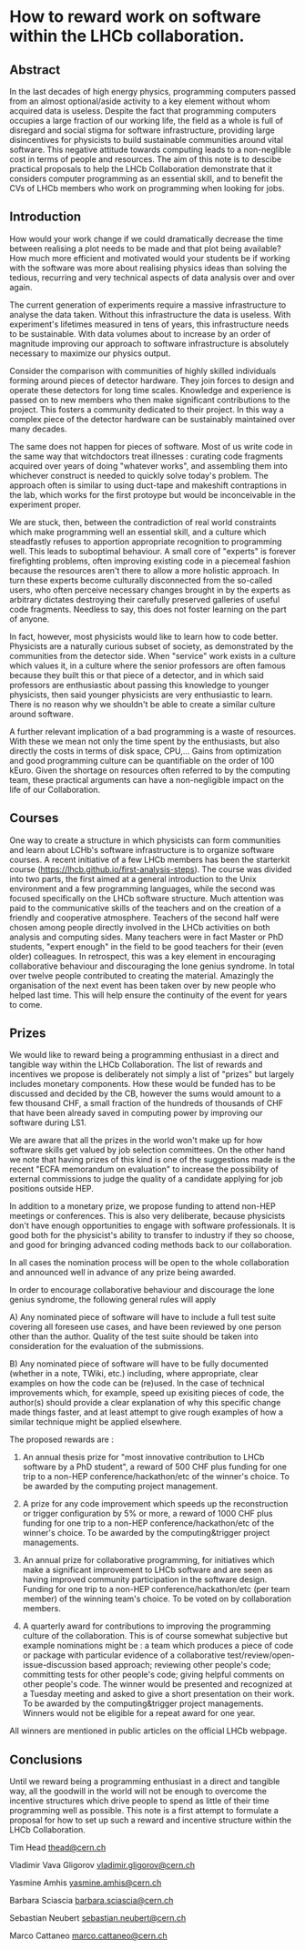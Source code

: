 # How to reward work on software within the LHCb collaboration.

## Abstract

In the last decades of high energy physics, programming computers passed 
from an almost optional/aside activity to a key element without whom acquired data is useless.
Despite the fact that programming computers occupies a large fraction of our working life, the field as a whole
is full of disregard and social stigma for software infrastructure, providing large disincentives 
for physicists to build sustainable communities around vital software.
This negative attitude towards computing leads to a non-neglible cost in terms of people and resources.
The aim of this note is to descibe practical proposals to help the LHCb Collaboration
demonstrate that it considers computer programming as an essential skill,
and to benefit the CVs of LHCb members who work on programming when looking for jobs.

## Introduction

How would your work change if we could dramatically decrease the time between realising a plot needs 
to be made and that plot being available?
How much more efficient and motivated would your students be if working with the software was more about realising physics ideas than solving the tedious, recurring and very technical aspects of data analysis over and over again.

The current generation of experiments require a massive infrastructure to analyse the data taken. 
Without this infrastructure the data is useless.
With experiment's lifetimes measured in tens of years, this infrastructure needs to be sustainable.
With data volumes about to increase by an order of magnitude improving our approach to software 
infrastructure is absolutely necessary to maximize our physics output.

Consider the comparison with communities of highly skilled individuals forming around pieces of detector hardware.
They join forces to design and operate these detectors for long time scales. Knowledge and experience
is passed on to new members who then make significant contributions to the project. 
This fosters a community dedicated to their project. In this way a complex piece of the detector hardware 
can be sustainably maintained over many decades. 

The same does not happen for pieces of software. Most of us write code in the same way that witchdoctors treat
illnesses : curating code fragments acquired over years of doing "whatever works", and assembling them into 
whichever construct is needed to quickly solve today's problem. The approach often is similar to using duct-tape and makeshift contraptions in the lab, which works for the first protoype but would be inconceivable in the experiment proper.

We are stuck, then, between the contradiction of real world
constraints which make programming well an essential skill, and a
culture which steadfastly refuses to apportion appropriate recognition
to programming well. This leads to suboptimal behaviour. A small core
of "experts" is forever firefighting problems, often improving
existing code in a piecemeal fashion because the resources aren't
there to allow a more holistic approach. In turn these experts
become culturally disconnected from the so-called users, who often
perceive necessary changes brought in by the experts as arbitrary dictates destroying their carefully preserved galleries of useful code fragments. Needless to say, this does not foster learning on the part
of anyone.

In fact, however, most physicists would like to learn how to code
better. Physicists are a naturally curious subset of society, as
demonstrated by the communities from the detector side. When "service"
work exists in a culture which values it, in a culture where the
senior professors are often famous because they built this or that
piece of a detector, and in which said professors are enthusiastic
about passing this knowledge to younger physicists, then said younger
physicists are very enthusiastic to learn.  There is no reason why we
shouldn't be able to create a similar culture around software.

A further relevant implication of a bad programming is a waste of resources.
With these we mean not only the time spent by the enthusiasts, but also directly the
costs in terms of disk space, CPU,... Gains from optimization and good
programming culture can be quantifiable on the order of 100 kEuro.
Given the shortage on resources often referred to by the computing team, 
these practical arguments can have a non-negligible impact on the 
life of our Collaboration.


## Courses

One way to create a structure in which physicists can form
communities and learn about LCHb's software infrastructure is to organize software courses.
A recent initiative of a few LHCb members has been 
the starterkit course (https://lhcb.github.io/first-analysis-steps).
The course was divided into two parts, the first aimed at a general introduction to 
the Unix environment and a few programming languages, while the second was focused
specifically on the LHCb software structure.
Much attention was paid to the communicative skills of the teachers and on the creation
of a friendly and cooperative atmosphere.
Teachers of the second half were chosen among people directly involved in the LHCb
activities on both analysis and computing sides. Many teachers were in fact Master
or PhD students, "expert enough" in the field to be good teachers for their (even older) colleagues.
In retrospect, this was a key element in encouraging collaborative behaviour
and discouraging the lone genius syndrome. In total over twelve people contributed to creating
the material. Amazingly the organisation of the next event has been taken over by new people who
helped last time. This will help ensure the continuity of the event for years to come.


## Prizes

We would like to reward being a programming enthusiast in a direct and tangible way within the LHCb Collaboration.
The list of rewards and incentives we propose is deliberately not simply a list of "prizes" but largely includes
monetary components.
How these would be funded has to be discussed and decided by the CB,
however the sums would amount to a few thousand CHF, a small fraction of 
the hundreds of thousands of CHF that have been already saved in computing power
by improving our software during LS1.

We are aware that all the prizes in the world won't make up
for how software skills get valued by job selection committees.
On the other hand we note that having prizes of this kind is one of the suggestions made is the recent
"ECFA memorandum on evaluation" to increase the possibility of
external commissions to judge the quality of a candidate applying for job positions outside HEP.

In addition to a monetary prize, we propose funding to attend non-HEP meetings or conferences.
This is also very deliberate, because physicists don't have enough opportunities to
engage with software professionals. It is good both for the
physicist's ability to transfer to industry if they so choose, and
good for bringing advanced coding methods back to our collaboration.

In all cases the nomination process will be open to the whole
collaboration and announced well in advance of any prize being
awarded.

In order to encourage collaborative behaviour and discourage the lone
genius syndrome,  the following general rules will apply

A) Any nominated piece of software will have to include a full test
suite covering all foreseen use cases, and have been reviewed by one
person other than the author. Quality of the test suite should be taken into consideration for the evaluation of the submissions.

B) Any nominated piece of software will have to be fully documented
(whether in a note, TWiki, etc.) including, where appropriate, clear
examples on how the code can be (re)used. In the case of technical
improvements which, for example, speed up exisiting pieces of code,
the author(s) should provide a clear explanation of why this specific
change made things faster, and at least attempt to give rough examples
of how a similar technique might be applied elsewhere.

The proposed rewards are :

1) An annual thesis prize for "most innovative contribution to LHCb
software by a PhD student", a reward of 500 CHF plus funding for one
trip to a non-HEP conference/hackathon/etc of the winner's
choice. To be awarded by the computing project management.

2) A prize for any code improvement which speeds up the reconstruction
or trigger configuration by 5% or more, a reward of 1000 CHF plus
funding for one trip to a non-HEP conference/hackathon/etc of the
winner's choice. To be awarded by the computing&trigger project
managements.

3) An annual prize for collaborative programming, for initiatives
which make a significant improvement to LHCb software and are seen as
having improved community participation in the software
design. Funding for one trip to a non-HEP
conference/hackathon/etc (per team member) of the winning team's
choice. To be voted on by collaboration members.

4) A quarterly award for contributions to improving the programming
culture of the collaboration. This is of course somewhat subjective
but example nominations might be : a team which produces a piece of
code or package with particular evidence of a collaborative
test/review/open-issue-discussion based approach; reviewing other
people's code; committing tests for other people's code; giving
helpful comments on other people's code. The winner would be presented
and recognized at a Tuesday meeting and asked to give a short
presentation on their work. To be awarded by the computing&trigger
project managements. Winners would not be eligible for a repeat award
for one year.

All winners are mentioned in public articles on the official LHCb webpage.

## Conclusions

Until we reward being a programming enthusiast in a direct
and tangible way, all the goodwill in the world will not be enough to
overcome the incentive structures which drive people to spend as
little of their time programming well as possible.
This note is a first attempt to formulate a proposal for how to
set up such a reward and incentive structure within the LHCb Collaboration.

Tim Head <thead@cern.ch>

Vladimir Vava Gligorov <vladimir.gligorov@cern.ch>

Yasmine Amhis <yasmine.amhis@cern.ch>

Barbara Sciascia <barbara.sciascia@cern.ch>

Sebastian Neubert <sebastian.neubert@cern.ch>

Marco Cattaneo <marco.cattaneo@cern.ch>
